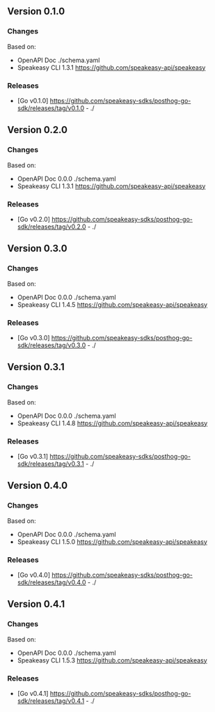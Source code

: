 

## Version 0.1.0
### Changes
Based on:
- OpenAPI Doc  ./schema.yaml
- Speakeasy CLI 1.3.1 https://github.com/speakeasy-api/speakeasy
### Releases
- [Go v0.1.0] https://github.com/speakeasy-sdks/posthog-go-sdk/releases/tag/v0.1.0 - ./

## Version 0.2.0
### Changes
Based on:
- OpenAPI Doc 0.0.0 ./schema.yaml
- Speakeasy CLI 1.3.1 https://github.com/speakeasy-api/speakeasy
### Releases
- [Go v0.2.0] https://github.com/speakeasy-sdks/posthog-go-sdk/releases/tag/v0.2.0 - ./

## Version 0.3.0
### Changes
Based on:
- OpenAPI Doc 0.0.0 ./schema.yaml
- Speakeasy CLI 1.4.5 https://github.com/speakeasy-api/speakeasy
### Releases
- [Go v0.3.0] https://github.com/speakeasy-sdks/posthog-go-sdk/releases/tag/v0.3.0 - ./

## Version 0.3.1
### Changes
Based on:
- OpenAPI Doc 0.0.0 ./schema.yaml
- Speakeasy CLI 1.4.8 https://github.com/speakeasy-api/speakeasy
### Releases
- [Go v0.3.1] https://github.com/speakeasy-sdks/posthog-go-sdk/releases/tag/v0.3.1 - ./

## Version 0.4.0
### Changes
Based on:
- OpenAPI Doc 0.0.0 ./schema.yaml
- Speakeasy CLI 1.5.0 https://github.com/speakeasy-api/speakeasy
### Releases
- [Go v0.4.0] https://github.com/speakeasy-sdks/posthog-go-sdk/releases/tag/v0.4.0 - ./

## Version 0.4.1
### Changes
Based on:
- OpenAPI Doc 0.0.0 ./schema.yaml
- Speakeasy CLI 1.5.3 https://github.com/speakeasy-api/speakeasy
### Releases
- [Go v0.4.1] https://github.com/speakeasy-sdks/posthog-go-sdk/releases/tag/v0.4.1 - ./